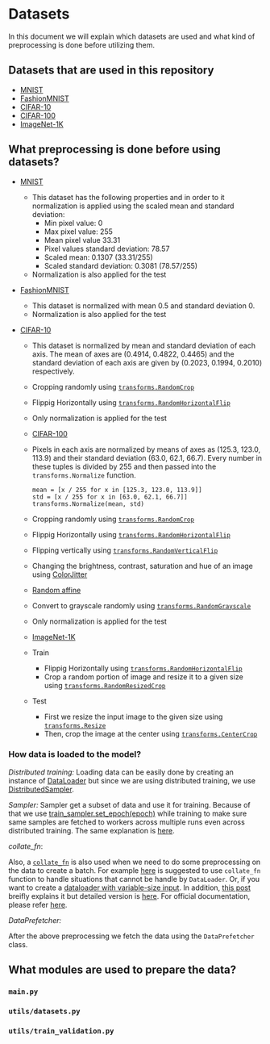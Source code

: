 # Datasets
In this document we will explain which datasets are used and what kind of preprocessing is done before utilizing them.
 
## Datasets that are used in this repository
 
- [MNIST](http://yann.lecun.com/exdb/mnist/) 
- [FashionMNIST](https://github.com/zalandoresearch/fashion-mnist)
- [CIFAR-10](https://www.cs.toronto.edu/~kriz/cifar.html)
- [CIFAR-100](https://www.cs.toronto.edu/~kriz/cifar.html)
- [ImageNet-1K](https://www.image-net.org/)
 
## What preprocessing is done before using datasets?
 
- [MNIST](http://yann.lecun.com/exdb/mnist/) 
  - This dataset has the following properties and in order to it normalization is applied using the scaled mean and standard deviation:
    - Min pixel value: 0 
    - Max pixel value: 255
    - Mean pixel value 33.31 
    - Pixel values standard deviation: 78.57
    - Scaled mean: 0.1307 (33.31/255)
    - Scaled standard deviation: 0.3081 (78.57/255)
  - Normalization is also applied for the test
 
- [FashionMNIST](https://github.com/zalandoresearch/fashion-mnist)
  - This dataset is normalized with mean 0.5 and standard deviation 0.
  - Normalization is also applied for the test
 
- [CIFAR-10](https://www.cs.toronto.edu/~kriz/cifar.html)
  - This dataset is normalized by mean and standard deviation of each axis. The mean of axes are (0.4914, 0.4822, 0.4465) and the standard deviation of each axis are given by (0.2023, 0.1994, 0.2010) respectively.
  - Cropping randomly using [`transforms.RandomCrop`](https://pytorch.org/vision/stable/transforms.html#torchvision.transforms.RandomCrop)
  - Flippig Horizontally using [`transforms.RandomHorizontalFlip`](https://pytorch.org/vision/stable/transforms.html#torchvision.transforms.RandomHorizontalFlip)
  - Only normalization is applied for the test
 
  - [CIFAR-100](https://www.cs.toronto.edu/~kriz/cifar.html)
  - Pixels in each axis are normalized by means of axes as (125.3, 123.0, 113.9) and their standard deviation (63.0, 62.1, 66.7). Every number in these tuples is divided by 255 and then passed into the `transforms.Normalize` function.
 
    ```{python}
    mean = [x / 255 for x in [125.3, 123.0, 113.9]]
    std = [x / 255 for x in [63.0, 62.1, 66.7]]
    transforms.Normalize(mean, std)
    ```
  - Cropping randomly using [`transforms.RandomCrop`](https://pytorch.org/vision/stable/transforms.html#torchvision.transforms.RandomCrop)
  - Flippig Horizontally using [`transforms.RandomHorizontalFlip`](https://pytorch.org/vision/stable/transforms.html#torchvision.transforms.RandomHorizontalFlip)
  - Flipping vertically using [`transforms.RandomVerticalFlip`](https://pytorch.org/vision/stable/transforms.html#torchvision.transforms.RandomVerticalFlip)
  - Changing the brightness, contrast, saturation and hue of an image using [ColorJitter](https://pytorch.org/vision/stable/transforms.html#torchvision.transforms.ColorJitter)
  - [Random affine](https://pytorch.org/vision/stable/transforms.html#torchvision.transforms.RandomAffine)
  - Convert to grayscale randomly using [`transforms.RandomGrayscale`](https://pytorch.org/vision/stable/transforms.html#torchvision.transforms.RandomGrayscale)
  - Only normalization is applied for the test
 
 
  - [ImageNet-1K](https://www.image-net.org/)
  - Train
 
    - Flippig Horizontally using [`transforms.RandomHorizontalFlip`](https://pytorch.org/vision/stable/transforms.html#torchvision.transforms.RandomHorizontalFlip)
    - Crop a random portion of image and resize it to a given size using [`transforms.RandomResizedCrop`](https://pytorch.org/vision/stable/transforms.html#torchvision.transforms.RandomResizedCrop)
  - Test
    - First we resize the input image to the given size using [`transforms.Resize`](https://pytorch.org/vision/stable/transforms.html#torchvision.transforms.Resize)
    - Then, crop the image at the center using [`transforms.CenterCrop`](https://pytorch.org/vision/stable/transforms.html#torchvision.transforms.CenterCrop)
 
### How data is loaded to the model?
 
*Distributed training:*
Loading data can be easily done by creating an instance of [DataLoader](https://pytorch.org/docs/stable/data.html#torch.utils.data.DataLoader) but since we are using distributed training, we use [DistributedSampler](https://pytorch.org/docs/stable/_modules/torch/utils/data/distributed.html#DistributedSampler). 
 
*Sampler:*
Sampler get a subset of data and use it for training. Because of that we use [train_sampler.set_epoch(epoch)](https://github.com/pytorch/examples/issues/501#issuecomment-458808573) while training to make sure same samples are fetched to workers across multiple runs even across distributed training. The same explanation is [here](https://discuss.pytorch.org/t/how-dose-distributed-sampler-passes-the-value-epoch-to-data-loader/110929).
 
*collate_fn*:
 
Also, a [`collate_fn`](https://stackoverflow.com/a/65875359/11748994) is also used when we need to do some preprocessing on the data to create a batch. For example [here](https://discuss.pytorch.org/t/questions-about-dataloader-and-dataset/806/2) is suggested to use `collate_fn` function to handle situations that cannot be handle by `DataLoader`. Or, if you want to create a [dataloader with variable-size input](https://discuss.pytorch.org/t/how-to-create-a-dataloader-with-variable-size-input/8278). In addition, [this post](https://discuss.pytorch.org/t/how-to-use-collate-fn/27181/4) breifly explains it but detailed version is [here](https://discuss.pytorch.org/t/how-to-create-batches-of-a-list-of-varying-dimension-tensors/50773/14). For official documentation, please refer [here](https://pytorch.org/docs/stable/data.html#dataloader-collate-fn).
 
*DataPrefetcher:*
 
After the above preprocessing we fetch the data using the `DataPrefetcher` class.
 
## What modules are used to prepare the data?
 
### `main.py`
### `utils/datasets.py`
### `utils/train_validation.py`

